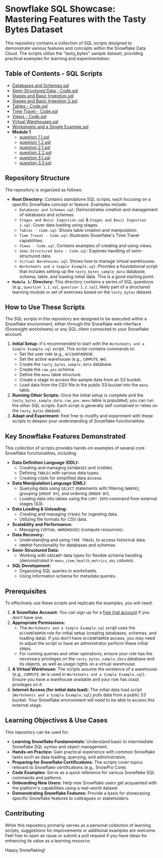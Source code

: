 # Snowflake SQL Showcase: Mastering Features with the Tasty Bytes Dataset

This repository contains a collection of SQL scripts designed to demonstrate various features and concepts within the Snowflake Data Cloud. The scripts utilize the "tasty_bytes" sample dataset, providing practical examples for learning and experimentation.

## Table of Contents - SQL Scripts

*   [Databases and Schemas.sql](./Databases%20and%20Schemas.sql)
*   [Semi-Structured Data - Code.sql](./Semi-Structured%20Data%20-%20Code.sql)
*   [Stages and Basic Ingestion.sql](./Stages%20and%20Basic%20Ingestion.sql)
*   [Stages and Basic Ingestion 2.sql](./Stages%20and%20Basic%20Ingestion%202.sql)
*   [Tables - Code.sql](./Tables%20-%20Code.sql)
*   [Time Travel - Code.sql](./Time%20Travel%20-%20Code.sql)
*   [Views - Code.sql](./Views%20-%20Code.sql)
*   [Virtual Warehouses.sql](./Virtual%20Warehouses.sql)
*   [Worksheets and a Simple Example.sql](./Worksheets%20and%20a%20Simple%20Example.sql)
*   **Module 1**
    *   [question 1.1.sql](./Module%201/question%201.1.sql)
    *   [question 1.2.sql](./Module%201/question%201.2.sql)
    *   [question 2.1.sql](./Module%201/question%202.1.sql)
    *   [question 2.2.sql](./Module%201/question%202.2.sql)
    *   [question 3.1.sql](./Module%201/question%203.1.sql)
    *   [question 3.3.sql](./Module%201/question%203.3.sql)

## Repository Structure

The repository is organized as follows:

*   **Root Directory:** Contains standalone SQL scripts, each focusing on a specific Snowflake concept or feature. Examples include:
    *   `Databases and Schemas.sql`: Demonstrates creation and management of databases and schemas.
    *   `Stages and Basic Ingestion.sql` & `Stages and Basic Ingestion 2.sql`: Cover data loading using stages.
    *   `Tables - Code.sql`: Shows table creation and manipulation.
    *   `Time Travel - Code.sql`: Illustrates Snowflake's Time Travel capabilities.
    *   `Views - Code.sql`: Contains examples of creating and using views.
    *   `Semi-Structured Data - Code.sql`: Explores handling of semi-structured data.
    *   `Virtual Warehouses.sql`: Shows how to manage virtual warehouses.
    *   `Worksheets and a Simple Example.sql`: Provides a foundational script that includes setting up the `tasty_bytes_sample_data` database, schema, table, and loading initial data. This is a good starting point.
*   **`Module 1/` Directory:** This directory contains a series of SQL questions (e.g., `question 1.1.sql`, `question 1.2.sql`), likely part of a structured learning module or set of exercises based on the `tasty_bytes` dataset.

## How to Use These Scripts

The SQL scripts in this repository are designed to be executed within a Snowflake environment, either through the Snowflake web interface (Snowsight worksheets) or any SQL client connected to your Snowflake account.

1.  **Initial Setup:** It's recommended to start with the `Worksheets and a Simple Example.sql` script. This script contains commands to:
    *   Set the user role (e.g., `ACCOUNTADMIN`).
    *   Set the active warehouse (e.g., `COMPUTE_WH`).
    *   Create the `tasty_bytes_sample_data` database.
    *   Create the `raw_pos` schema.
    *   Define the `menu` table structure.
    *   Create a stage to access the sample data from an S3 bucket.
    *   Load data from the CSV file in the public S3 bucket into the `menu` table.
2.  **Running Other Scripts:** Once the initial setup is complete and the `tasty_bytes_sample_data.raw_pos.menu` table is populated, you can run the other SQL scripts. Each script is generally self-contained or relies on the `tasty_bytes` dataset.
3.  **Adapt and Experiment:** Feel free to modify and experiment with these scripts to deepen your understanding of Snowflake functionalities.

## Key Snowflake Features Demonstrated

This collection of scripts provides hands-on examples of several core Snowflake functionalities, including:

*   **Data Definition Language (DDL):**
    *   Creating and managing `DATABASES` and `SCHEMAS`.
    *   Defining `TABLES` with various data types.
    *   Creating `VIEWS` for simplified data access.
*   **Data Manipulation Language (DML):**
    *   Querying data using `SELECT` statements with filtering (`WHERE`), grouping (`GROUP BY`), and ordering (`ORDER BY`).
    *   Loading data into tables using the `COPY INTO` command from external stages (S3).
*   **Data Loading & Unloading:**
    *   Creating and managing `STAGES` for ingesting data.
    *   Utilizing file formats for CSV data.
*   **Scalability and Performance:**
    *   Managing `VIRTUAL WAREHOUSES` (compute resources).
*   **Data Recovery:**
    *   Understanding and using `TIME TRAVEL` to access historical data.
    *   `UNDROP` functionality for databases and schemas.
*   **Semi-Structured Data:**
    *   Working with `VARIANT` data types for flexible schema handling (demonstrated in `menu_item_health_metrics_obj` column).
*   **SQL Development:**
    *   Organizing SQL queries in worksheets.
    *   Using information schema for metadata queries.

## Prerequisites

To effectively use these scripts and replicate the examples, you will need:

1.  **A Snowflake Account:** You can sign up for a [free trial account](https://trial.snowflake.com/) if you don't have one.
2.  **Appropriate Permissions:**
    *   The `Worksheets and a Simple Example.sql` script uses the `ACCOUNTADMIN` role for initial setup (creating databases, schemas, and loading data). If you don't have `ACCOUNTADMIN` access, you may need to adjust the script or have an administrator perform these initial steps.
    *   For running queries and other operations, ensure your role has the necessary privileges on the `tasty_bytes_sample_data` database and its objects, as well as usage rights on a virtual warehouse.
3.  **A Virtual Warehouse:** The scripts assume the existence of a warehouse (e.g., `COMPUTE_WH` is used in `Worksheets and a Simple Example.sql`). Ensure you have a warehouse available and your role has `USAGE` privileges on it.
4.  **Internet Access (for initial data load):** The initial data load script (`Worksheets and a Simple Example.sql`) pulls data from a public S3 bucket. Your Snowflake environment will need to be able to access this external stage.

## Learning Objectives & Use Cases

This repository can be used for:

*   **Learning Snowflake Fundamentals:** Understand basic to intermediate Snowflake SQL syntax and object management.
*   **Hands-on Practice:** Gain practical experience with common Snowflake tasks such as data loading, querying, and administration.
*   **Preparing for Snowflake Certifications:** The scripts cover topics relevant to Snowflake certifications (e.g., SnowPro Core).
*   **Code Examples:** Serve as a quick reference for various Snowflake SQL commands and patterns.
*   **Onboarding New Users:** Help new Snowflake users get acquainted with the platform's capabilities using a real-world dataset.
*   **Demonstrating Snowflake Features:** Provide a basis for showcasing specific Snowflake features to colleagues or stakeholders.

## Contributing

While this repository primarily serves as a personal collection of learning scripts, suggestions for improvements or additional examples are welcome. Feel free to open an issue or submit a pull request if you have ideas for enhancing its value as a learning resource.

Happy Snowflaking!
